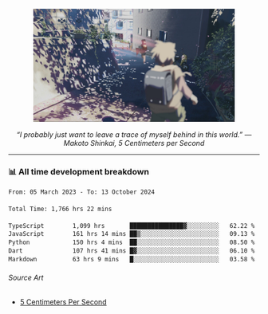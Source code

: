 <p align="center"><img src="asset/header.jpg" width="80%"/></p>
<p align="center"><i>“I probably just want to leave a trace of myself behind in this world.” ― Makoto Shinkai, 5 Centimeters per Second</i></p>

---
<!--
<details>
  <summary>📃 My Resume</summary>

### Education

- 📖 **Computer Science**\
📆 10/2021 - present\
📍 **Thang Long University** - Hoang Mai, Hanoi, Vietnam

### Experience

<img align="right" src="https://img.shields.io/badge/Figma-F24E1E?style=flat&logo=figma&logoColor=white"/>
<img align="right" src="https://img.shields.io/badge/node.js-6DA55F?style=flat&logo=node.js&logoColor=white"/>
<img align="right" src="https://img.shields.io/badge/Next.js-black?style=flat&logo=next.js&logoColor=white"/>
<img align="right" src="https://img.shields.io/badge/TypeScript-007ACC?style=flat&logo=typescript&logoColor=white"/>


- 👨‍💻 **Frontend Web Intern**\
📆 07/2023 - present\
📍 **MQ ICT Solutions** - Hoang Mai, Hanoi, Vietnam
</details> 
-->

### 📊 All time development breakdown

<!--START_SECTION:waka-->

```txt
From: 05 March 2023 - To: 13 October 2024

Total Time: 1,766 hrs 22 mins

TypeScript        1,099 hrs       ███████████████▓░░░░░░░░░   62.22 %
JavaScript        161 hrs 14 mins ██▒░░░░░░░░░░░░░░░░░░░░░░   09.13 %
Python            150 hrs 4 mins  ██░░░░░░░░░░░░░░░░░░░░░░░   08.50 %
Dart              107 hrs 41 mins █▓░░░░░░░░░░░░░░░░░░░░░░░   06.10 %
Markdown          63 hrs 9 mins   █░░░░░░░░░░░░░░░░░░░░░░░░   03.58 %
```

<!--END_SECTION:waka-->

###### Source Art

-  [5 Centimeters Per Second](https://wallhaven.cc/w/nrowq1)

